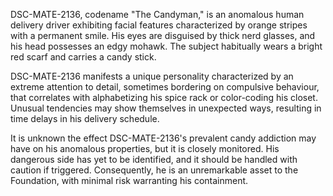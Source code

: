 DSC-MATE-2136, codename "The Candyman," is an anomalous human delivery driver exhibiting facial features characterized by orange stripes with a permanent smile. His eyes are disguised by thick nerd glasses, and his head possesses an edgy mohawk. The subject habitually wears a bright red scarf and carries a candy stick. 

DSC-MATE-2136 manifests a unique personality characterized by an extreme attention to detail, sometimes bordering on compulsive behaviour, that correlates with alphabetizing his spice rack or color-coding his closet. Unusual tendencies may show themselves in unexpected ways, resulting in time delays in his delivery schedule. 

It is unknown the effect DSC-MATE-2136's prevalent candy addiction may have on his anomalous properties, but it is closely monitored. His dangerous side has yet to be identified, and it should be handled with caution if triggered. Consequently, he is an unremarkable asset to the Foundation, with minimal risk warranting his containment.